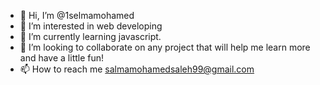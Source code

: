 - 👋 Hi, I’m @1selmamohamed
- 👀 I’m interested in web developing 
- 🌱 I’m currently learning javascript.
- 💞️ I’m looking to collaborate on any project that will help me learn more and have a little fun!
- 📫 How to reach me salmamohamedsaleh99@gmail.com

<!---
1selmamohamed/1selmamohamed is a ✨ special ✨ repository because its `README.md` (this file) appears on your GitHub profile.
You can click the Preview link to take a look at your changes.
--->
